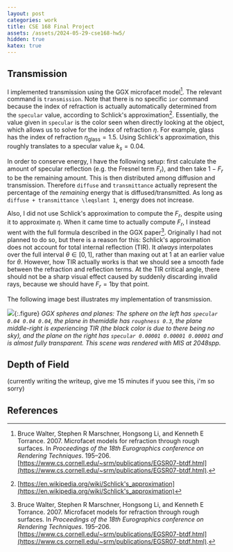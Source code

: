 ```yaml
---
layout: post
categories: work
title: CSE 168 Final Project
assets: /assets/2024-05-29-cse168-hw5/
hidden: true
katex: true
---
```


## Transmission

I implemented transmission using the GGX microfacet model[^1]. The relevant command is `transmission`. Note that there is no specific `ior` command because the index of refraction is actually automatically determined from the `specular` value, according to Schlick's approximation[^2]. Essentially, the value given in `specular` is the color seen when directly looking at the object, which allows us to solve for the index of refraction $\eta$. For example, glass has the index of refraction $\eta_\text{glass} = 1.5$. Using Schlick's approximation, this roughly translates to a specular value $k_s = 0.04$.

In order to conserve energy, I have the following setup: first calculate the amount of specular reflection (e.g. the Fresnel term $F_r$), and then take $1 - F_r$ to be the remaining amount. This is then distributed among diffusion and transmission. Therefore `diffuse` and `transmittance` actually represent the percentage of the *remaining* energy that is diffused/transmitted. As long as `diffuse + transmittance \leqslant 1`, energy does not increase.

Also, I did not use Schlick's approximation to compute the $F_r$, despite using it to approximate $\eta$. When it came time to actually compute $F_r$, I instead went with the full formula described in the GGX paper[^1]. Originally I had not planned to do so, but there is a reason for this: Schlick's approximation does not account for total internal reflection (TIR). It *always* interpolates over the full interval $\theta \in [0, 1]$, rather than maxing out at $1$ at an earlier value for $\theta$. However, how TIR actually works is that we should see a smooth fade between the refraction and reflection terms. At the TIR critical angle, there should not be a sharp visual effect caused by suddenly discarding invalid rays, because we should have $F_r = 1$by that point.

The following image best illustrates my implementation of transmission.

<a name="ggx-mis-256spp"></a>
![]({{page.assets}}ggx-mis-256spp.png){:.figure}
*GGX spheres and planes: The sphere on the left has `specular 0.04 0.04 0.04`, the plane in themiddle has `roughness 0.3`, the plane middle-right is experiencing TIR (the black color is due to there being no sky), and the plane on the right has `specular 0.00001 0.00001 0.00001` and is almost fully transparent. This scene was rendered with MIS at 2048spp.* 

## Depth of Field

(currently writing the writeup, give me 15 minutes if yuou see this, i'm so sorry)


## References

[^1]: Bruce Walter, Stephen R Marschner, Hongsong Li, and Kenneth E Torrance. 2007. Microfacet models for refraction through rough surfaces. In *Proceedings of the 18th Eurographics conference on Rendering Techniques*. 195–206. [https://www.cs.cornell.edu/~srm/publications/EGSR07-btdf.html](https://www.cs.cornell.edu/~srm/publications/EGSR07-btdf.html).

[^2]: [https://en.wikipedia.org/wiki/Schlick's_approximation](https://en.wikipedia.org/wiki/Schlick's_approximation)
